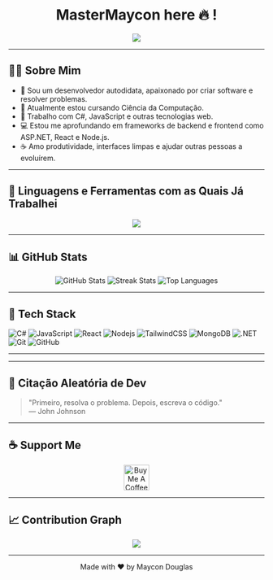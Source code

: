 <h1 align="center">MasterMaycon here 🔥 !</h1>

<p align="center">
  <img src="https://readme-typing-svg.herokuapp.com?font=Fira+Code&size=22&pause=1000&color=F7F7F7&center=true&vCenter=true&width=435&lines=Namaste+%F0%9F%99%8F+I'm+Maycon+Douglas" />
</p>

---

## 👨‍💻 Sobre Mim

- 🚀 Sou um desenvolvedor autodidata, apaixonado por criar software e resolver problemas.
- 🎯 Atualmente estou cursando Ciência da Computação.
- 🧠 Trabalho com C#, JavaScript e outras tecnologias web.
- 💻 Estou me aprofundando em frameworks de backend e frontend como ASP.NET, React e Node.js.
- ☕ Amo produtividade, interfaces limpas e ajudar outras pessoas a evoluírem.

---

## 🧠 Linguagens e Ferramentas com as Quais Já Trabalhei

<p align="center">
  <img src="https://skillicons.dev/icons?i=html,css,js,ts,react,nextjs,nodejs,express,bootstrap,tailwind,mongodb,py,cs,dotnet,vscode,github,git,linux,figma,bash,postman,redux" />
</p>

---

## 📊 GitHub Stats

<div align="center">

![GitHub Stats](https://github-readme-stats.vercel.app/api?username=YOUR_USERNAME&show_icons=true&theme=tokyonight)
![Streak Stats](https://streak-stats.demolab.com/?user=YOUR_USERNAME&theme=tokyonight)
![Top Languages](https://github-readme-stats.vercel.app/api/top-langs/?username=YOUR_USERNAME&layout=compact&theme=tokyonight)

</div>

---

## 🚀 Tech Stack

![C#](https://img.shields.io/badge/-C%23-239120?style=flat-square&logo=c-sharp&logoColor=white)
![JavaScript](https://img.shields.io/badge/-JavaScript-black?style=flat-square&logo=javascript)
![React](https://img.shields.io/badge/-React-black?style=flat-square&logo=react)
![Nodejs](https://img.shields.io/badge/-Nodejs-black?style=flat-square&logo=node.js)
![TailwindCSS](https://img.shields.io/badge/-TailwindCSS-06B6D4?style=flat-square&logo=tailwindcss&logoColor=white)
![MongoDB](https://img.shields.io/badge/-MongoDB-4EA94B?style=flat-square&logo=mongodb&logoColor=white)
![.NET](https://img.shields.io/badge/-.NET-512BD4?style=flat-square&logo=dotnet&logoColor=white)
![Git](https://img.shields.io/badge/-Git-black?style=flat-square&logo=git)
![GitHub](https://img.shields.io/badge/-GitHub-181717?style=flat-square&logo=github)

---

---

## 💬 Citação Aleatória de Dev

> "Primeiro, resolva o problema. Depois, escreva o código."  
> — John Johnson

---

## ☕ Support Me

<p align="center">
  <a href="https://www.buymeacoffee.com/Maycondo" target="_blank">
    <img src="https://cdn.buymeacoffee.com/buttons/v2/default-yellow.png" height="50" alt="Buy Me A Coffee"/>
  </a>
</p>

---

## 📈 Contribution Graph

<p align="center">
  <img src="https://github-readme-activity-graph.vercel.app/graph?username=Maycondou&theme=github-compact" />
</p>

---

<p align="center">
  Made with ❤️ by Maycon Douglas 
</p>
